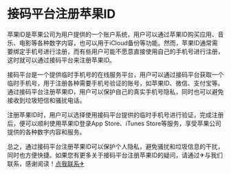 # 接码平台注册苹果ID

苹果ID是苹果公司为用户提供的一个账户系统，用户可以通过苹果ID购买应用、音乐、电影等各种数字内容，也可以用于iCloud备份等功能。然而，苹果ID通常需要绑定手机号进行注册，而有些用户可能不愿意直接使用自己的手机号进行注册，这时就可以通过接码平台来注册苹果ID。

接码平台是一个提供临时手机号的在线服务平台，用户可以通过接码平台获取一个临时手机号，用于注册各种需要手机号验证的账号，如苹果ID、微信、支付宝等。通过接码平台注册苹果ID，用户可以保护自己的真实手机号隐私，同时也可以避免接收到垃圾短信和骚扰电话。

注册苹果ID时，用户可以选择使用接码平台提供的临时手机号进行验证，完成注册后，便可以顺利使用苹果ID登录App Store、iTunes Store等服务，享受苹果公司提供的各种数字内容和服务。

总之，通过接码平台注册苹果ID可以保护个人隐私，避免骚扰和垃圾信息的干扰，同时也方便快捷。如果您有更多关于接码平台注册苹果ID的疑问，请通过✈与我们联系，感谢阅读！[点我联系✈](https://u.G208.com)